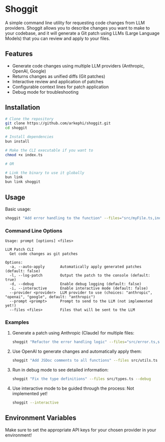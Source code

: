 # Shoggit

A simple command line utility for requesting code changes from LLM providers. Shoggit allows you to describe changes you want to make to your codebase, and it will generate a Git patch using LLMs (Large Language Models) that you can review and apply to your files.

## Features

- Generate code changes using multiple LLM providers (Anthropic, OpenAI, Google)
- Returns changes as unified diffs (Git patches)
- Interactive review and application of patches
- Configurable context lines for patch application
- Debug mode for troubleshooting

## Installation

```bash
# Clone the repository
git clone https://github.com/arkephi/shoggit.git
cd shoggit

# Install dependencies
bun install

# Make the CLI executable if you want to 
chmod +x index.ts

# OR

# Link the binary to use it globally
bun link
bun link shoggit
```

## Usage

Basic usage:

```bash
shoggit "Add error handling to the function" --files="src/myFile.ts,index.ts" --provider=anthropic
```

### Command Line Options

```
Usage: prompt [options] <files>

LLM Patch CLI
  Get code changes as git patches

Options:
  -a, --auto-apply       Automatically apply generated patches (default: false)
  -l, --log-patch        Output the patch to the console (default: true)
  -d, --debug            Enable debug logging (default: false)
  -i, --interactive      Enable interactive mode (default: false)
  --provider <provider>  LLM provider to use (choices: "anthropic", "openai", "google", default: "anthropic")
  --prompt <prompt>      Prompt to send to the LLM (not implemented yet!)
  --files <files>        Files that will be sent to the LLM
```

### Examples

1. Generate a patch using Anthropic (Claude) for multiple files:

   ```bash
   shoggit "Refactor the error handling logic" --files="src/error.ts,src/logger.ts" --provider anthropic
   ```

2. Use OpenAI to generate changes and automatically apply them:

   ```bash
   shoggit "Add JSDoc comments to all functions" --files src/utils.ts --provider openai --auto-apply
   ```

3. Run in debug mode to see detailed information:

   ```bash
   shoggit "Fix the type definitions" --files src/types.ts --debug
   ```

4. Use interactive mode to be guided through the process: Not implemented yet!
   ```bash
   shoggit --interactive
   ```

## Environment Variables

Make sure to set the appropriate API keys for your chosen provider in your environment!
